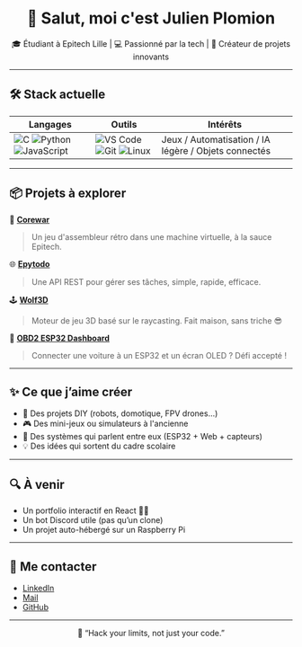 <h1 align="center">👋 Salut, moi c'est Julien Plomion</h1>
<p align="center">
  🎓 Étudiant à Epitech Lille | 💻 Passionné par la tech | 🚀 Créateur de projets innovants
</p>

---

## 🛠️ Stack actuelle

| Langages | Outils | Intérêts |
|---------|--------|----------|
| ![C](https://img.shields.io/badge/-C-333?style=flat&logo=c&logoColor=white) ![Python](https://img.shields.io/badge/-Python-333?style=flat&logo=python&logoColor=white) ![JavaScript](https://img.shields.io/badge/-JavaScript-333?style=flat&logo=javascript&logoColor=white) | ![VS Code](https://img.shields.io/badge/-VS%20Code-333?style=flat&logo=visualstudiocode&logoColor=white) ![Git](https://img.shields.io/badge/-Git-333?style=flat&logo=git&logoColor=white) ![Linux](https://img.shields.io/badge/-Linux-333?style=flat&logo=linux&logoColor=white) | Jeux / Automatisation / IA légère / Objets connectés |

---

## 📦 Projets à explorer

🧠 **[Corewar](https://github.com/ton-pseudo/corewar)**  
> Un jeu d'assembleur rétro dans une machine virtuelle, à la sauce Epitech.

🌐 **[Epytodo](https://github.com/ton-pseudo/epytodo)**  
> Une API REST pour gérer ses tâches, simple, rapide, efficace.

🕹️ **[Wolf3D](https://github.com/ton-pseudo/wolf3d)**  
> Moteur de jeu 3D basé sur le raycasting. Fait maison, sans triche 😎

🚗 **[OBD2 ESP32 Dashboard](https://github.com/ton-pseudo/obd2-dashboard)**  
> Connecter une voiture à un ESP32 et un écran OLED ? Défi accepté !

---

## ✨ Ce que j’aime créer
- 🔧 Des projets DIY (robots, domotique, FPV drones...)
- 🎮 Des mini-jeux ou simulateurs à l'ancienne
- 🔌 Des systèmes qui parlent entre eux (ESP32 + Web + capteurs)
- 💡 Des idées qui sortent du cadre scolaire

---

## 🔍 À venir
- Un portfolio interactif en React 🧑‍🎨
- Un bot Discord utile (pas qu’un clone)
- Un projet auto-hébergé sur un Raspberry Pi

---

## 🤝 Me contacter

- [LinkedIn](https://www.linkedin.com/in/julienplomion)  
- [Mail](mailto:julien.plomion@email.com)  
- [GitHub](https://github.com/ton-pseudo)

---

<p align="center">
  🧩 “Hack your limits, not just your code.”
</p>
